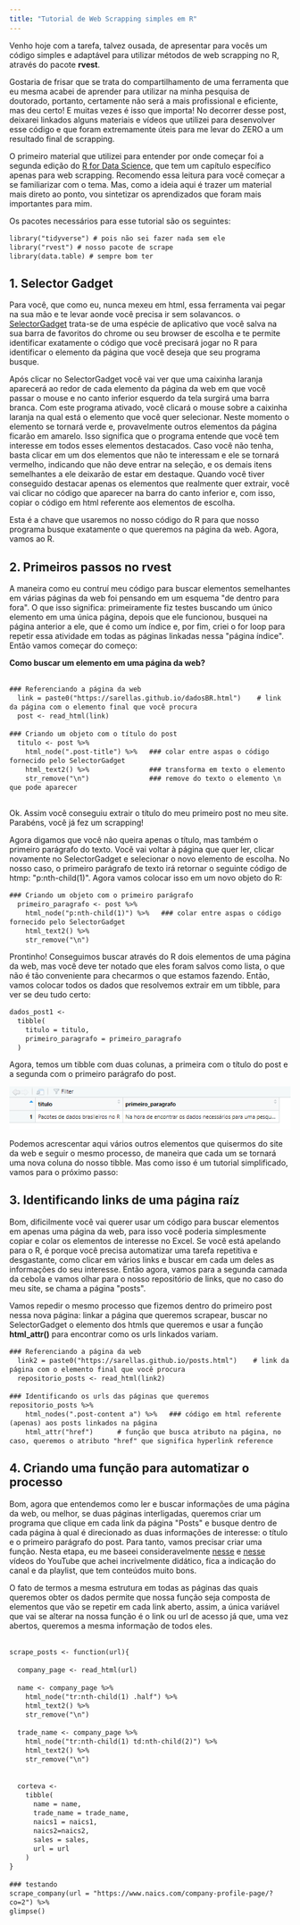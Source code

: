 ```yaml
---
title: "Tutorial de Web Scrapping simples em R"
---
```


Venho hoje com a tarefa, talvez ousada, de apresentar para vocês um código simples e adaptável para utilizar métodos de web scrapping no R, através do pacote **rvest**.

Gostaria de frisar que se trata do compartilhamento de uma ferramenta que eu mesma acabei de aprender para utilizar na minha pesquisa de doutorado, portanto, certamente não será a mais profissional e eficiente, mas deu certo! E muitas vezes é isso que importa! 
No decorrer desse post, deixarei linkados alguns materiais e vídeos que utilizei para desenvolver esse código e que foram extremamente úteis para me levar do ZERO a um resultado final de scrapping.

O primeiro material que utilizei para entender por onde começar foi a segunda edição do [R for Data Science](https://r4ds.hadley.nz/webscraping), que tem um capítulo específico apenas para web scrapping. Recomendo essa leitura para você começar a se familiarizar com o tema. Mas, como a ideia aqui é trazer um material mais direto ao ponto, vou sintetizar os aprendizados que foram mais importantes para mim. 

Os pacotes necessários para esse tutorial são os seguintes:

```{r}
library("tidyverse") # pois não sei fazer nada sem ele
library("rvest") # nosso pacote de scrape
library(data.table) # sempre bom ter
```

## 1. Selector Gadget

Para você, que como eu, nunca mexeu em html, essa ferramenta vai pegar na sua mão e te levar aonde você precisa ir sem solavancos. o [SelectorGadget](https://rvest.tidyverse.org/articles/selectorgadget.html) trata-se de uma espécie de aplicativo que você salva na sua barra de favoritos do chrome ou seu browser de escolha e te permite identificar exatamente o código que você precisará jogar no R para identificar o elemento da página que você deseja que seu programa busque. 

Após clicar no SelectorGadget você vai ver que uma caixinha laranja aparecerá ao redor de cada elemento da página da web em que você passar o mouse e no canto inferior esquerdo da tela surgirá uma barra branca. Com este programa ativado, você clicará o mouse sobre a caixinha laranja na qual está o elemento que você quer selecionar. Neste momento o elemento se tornará verde e, provavelmente outros elementos da página ficarão em amarelo. Isso significa que o programa entende que você tem interesse em todos esses elementos destacados. Caso você não tenha, basta clicar em um dos elementos que não te interessam e ele se tornará vermelho, indicando que não deve entrar na seleção, e os demais itens semelhantes a ele deixarão de estar em destaque. Quando você tiver conseguido destacar apenas os elementos que realmente quer extrair, você vai clicar no código que aparecer na barra do canto inferior e, com isso, copiar o código em html referente aos elementos de escolha. 

Esta é a chave que usaremos no nosso código do R para que nosso programa busque exatamente o que queremos na página da web. Agora, vamos ao R.

## 2. Primeiros passos no rvest

A maneira como eu contruí meu código para buscar elementos semelhantes em várias páginas da web foi pensando em um esquema "de dentro para fora". O que isso significa: primeiramente fiz testes buscando um único elemento em uma única página, depois que ele funcionou, busquei na página anterior a ele, que é como um índice e, por fim, criei o for loop para repetir essa atividade em todas as páginas linkadas nessa "página índice". Então vamos começar do começo:

**Como buscar um elemento em uma página da web?**

```

### Referenciando a página da web
  link = paste0("https://sarellas.github.io/dadosBR.html")    # link da página com o elemento final que você procura
  post <- read_html(link)

### Criando um objeto com o título do post
  titulo <- post %>% 
    html_node(".post-title") %>%   ### colar entre aspas o código fornecido pelo SelectorGadget
    html_text2() %>%               ### transforma em texto o elemento
    str_remove("\n")               ### remove do texto o elemento \n que pode aparecer
  
```

Ok. Assim você conseguiu extrair o título do meu primeiro post no meu site. Parabéns, você já fez um scrapping! 

Agora digamos que você não queira apenas o título, mas também o primeiro parágrafo do texto. Você vai voltar à página que quer ler, clicar novamente no SelectorGadget e selecionar o novo elemento de escolha. No nosso caso, o primeiro parágrafo de texto irá retornar o seguinte código de htmp: "p:nth-child(1)". Agora vamos colocar isso em um novo objeto do R:

```
### Criando um objeto com o primeiro parágrafo 
  primeiro_paragrafo <- post %>% 
    html_node("p:nth-child(1)") %>%   ### colar entre aspas o código fornecido pelo SelectorGadget
    html_text2() %>%               
    str_remove("\n")               
```

Prontinho! Conseguimos buscar através do R dois elementos de uma página da web, mas você deve ter notado que eles foram salvos como lista, o que não é tão conveniente para checarmos o que estamos fazendo. Então, vamos colocar todos os dados que resolvemos extrair em um tibble, para ver se deu tudo certo:

```
dados_post1 <-
  tibble(
    titulo = titulo,
    primeiro_paragrafo = primeiro_paragrafo
  )
```

Agora, temos um tibble com duas colunas, a primeira com o título do post e a segunda com o primeiro parágrafo do post. 

![print_tibble](/assets/post_webscrapping1.png)

Podemos acrescentar aqui vários outros elementos que quisermos do site da web e seguir o mesmo processo, de maneira que cada um se tornará uma nova coluna do nosso tibble. Mas como isso é um tutorial simplificado, vamos para o próximo passo:

## 3. Identificando links de uma página raíz

Bom, dificilmente você vai querer usar um código para buscar elementos em apenas uma página da web, para isso você poderia simplesmente copiar e colar os elementos de interesse no Excel. Se você está apelando para o R, é porque você precisa automatizar uma tarefa repetitiva e desgastante, como clicar em vários links e buscar em cada um deles as informações do seu interesse. Então agora, vamos para a segunda camada da cebola e vamos olhar para o nosso repositório de links, que no caso do meu site, se chama a página "posts".

Vamos repedir o mesmo processo que fizemos dentro do primeiro post nessa nova página: linkar a página que queremos scrapear, buscar no SelectorGadget o elemento dos htmls que queremos e usar a função **html_attr()** para encontrar como os urls linkados variam.

```
### Referenciando a página da web
  link2 = paste0("https://sarellas.github.io/posts.html")    # link da página com o elemento final que você procura
  repositorio_posts <- read_html(link2)

### Identificando os urls das páginas que queremos
repositorio_posts %>% 
    html_nodes(".post-content a") %>%   ### código em html referente (apenas) aos posts linkados na página 
    html_attr("href")      # função que busca atributo na página, no caso, queremos o atributo "href" que significa hyperlink reference        
```




## 4. Criando uma função para automatizar o processo

Bom, agora que entendemos como ler e buscar informações de uma página da web, ou melhor, se duas páginas interligadas, queremos criar um programa que clique em cada link da página "Posts" e busque dentro de cada página à qual é direcionado as duas informações de interesse: o título e o primeiro parágrafo do post. Para tanto, vamos precisar criar uma função. Nesta etapa, eu me baseei consideravelmente [nesse](https://www.youtube.com/watch?v=6KWlPhPMluE) e [nesse](https://www.youtube.com/watch?v=x3UMny1fQhc&list=PLNUVZZ6hfXX1tyUykCWShOKZdIB0TIhtM&index=43) vídeos do YouTube que achei incrivelmente didático, fica a indicação do canal e da playlist, que tem conteúdos muito bons.

O fato de termos a mesma estrutura em todas as páginas das quais queremos obter os dados permite que nossa função seja composta de elementos que vão se repetir em cada link aberto, assim, a única variável que vai se alterar na nossa função é o link ou url de acesso já que, uma vez abertos, queremos a mesma informação de todos eles.

```

scrape_posts <- function(url){
  
  company_page <- read_html(url)
  
  name <- company_page %>% 
    html_node("tr:nth-child(1) .half") %>% 
    html_text2() %>%
    str_remove("\n")
  
  trade_name <- company_page %>% 
    html_node("tr:nth-child(1) td:nth-child(2)") %>% 
    html_text2() %>%
    str_remove("\n")
  

  corteva <-
    tibble(
      name = name,
      trade_name = trade_name,
      naics1 = naics1,
      naics2=naics2,
      sales = sales,
      url = url
    )
}

### testando
scrape_company(url = "https://www.naics.com/company-profile-page/?co=2") %>%
glimpse()

```








